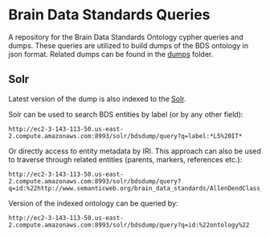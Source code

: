 # Brain Data Standards Queries
A repository for the Brain Data Standards Ontology cypher queries and dumps. These queries are utilized to build dumps of the BDS ontology in json format. Related dumps can be found in the [dumps](dumps) folder.

## Solr

Latest version of the dump is also indexed to the [Solr](http://ec2-3-143-113-50.us-east-2.compute.amazonaws.com:8993/solr/#/bdsdump/query).

Solr can be used to search BDS entities by label (or by any other field): 

    http://ec2-3-143-113-50.us-east-2.compute.amazonaws.com:8993/solr/bdsdump/query?q=label:*L5%20IT* 

Or directly access to entity metadata by IRI. This approach can also be used to traverse through related entities (parents, markers, references etc.): 

    http://ec2-3-143-113-50.us-east-2.compute.amazonaws.com:8993/solr/bdsdump/query?q=id:%22http://www.semanticweb.org/brain_data_standards/AllenDendClass_CS202002013_189%22

Version of the indexed ontology can be queried by:

    http://ec2-3-143-113-50.us-east-2.compute.amazonaws.com:8993/solr/bdsdump/query?q=id:%22ontology%22

